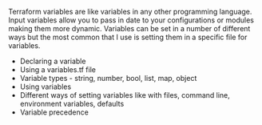
Terraform variables are like variables in any other programming language. Input variables allow you to pass in date to your configurations or modules making them more dynamic. 
Variables can be set in a number of different ways but the most common that I use is setting them in a specific file for variables.


- Declaring a variable
- Using a variables.tf file
- Variable types - string, number, bool, list, map, object
- Using variables
- Different ways of setting variables like with files, command line, environment variables, defaults
- Variable precedence
